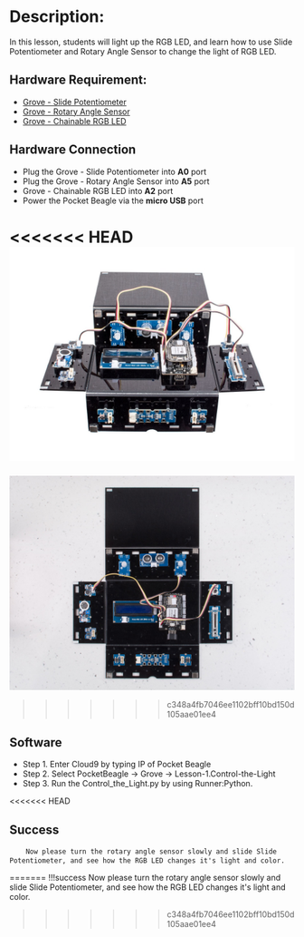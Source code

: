 # Description:

In this lesson, students will light up the RGB LED, and learn how to use Slide Potentiometer and Rotary Angle Sensor to change the light of RGB LED.

## Hardware Requirement:

- [Grove - Slide Potentiometer](https://www.seeedstudio.com/Grove-Slide-Potentiometer.html)
- [Grove - Rotary Angle Sensor](http://wiki.seeedstudio.com/Grove-Rotary_Angle_Sensor/)
- [Grove - Chainable RGB LED](http://wiki.seeedstudio.com/Grove-Chainable_RGB_LED/)


## Hardware Connection
 
- Plug the Grove - Slide Potentiometer into **A0** port
- Plug the Grove - Rotary Angle Sensor into **A5** port
- Grove - Chainable RGB LED into **A2** port
- Power the Pocket Beagle via the **micro USB** port

<<<<<<< HEAD
![](../img/_DAS6312-1.jpg)
=======
![](../img/_DAS6312.jpg)
>>>>>>> c348a4fb7046ee1102bff10bd150d105aae01ee4

## Software

- Step 1. Enter Cloud9 by typing IP of Pocket Beagle
- Step 2. Select PocketBeagle -> Grove -> Lesson-1.Control-the-Light
- Step 3. Run the Control_the_Light.py by using Runner:Python.

<<<<<<< HEAD
## Success
        Now please turn the rotary angle sensor slowly and slide Slide Potentiometer, and see how the RGB LED changes it's light and color.
=======
!!!success
        Now please turn the rotary angle sensor slowly and slide Slide Potentiometer, and see how the RGB LED changes it's light and color.
>>>>>>> c348a4fb7046ee1102bff10bd150d105aae01ee4
